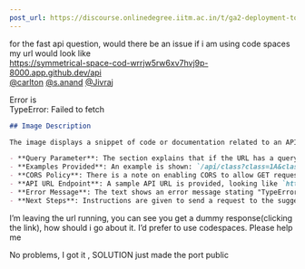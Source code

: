 ```yaml
---
post_url: https://discourse.onlinedegree.iitm.ac.in/t/ga2-deployment-tools-discussion-thread-tds-jan-2025/161120/88
---
```

for the fast api question, would there be an issue if i am using code spaces my url would look like  
<https://symmetrical-space-cod-wrrjw5rw6xv7hvj9p-8000.app.github.dev/api>  
[@carlton](/u/carlton) [@s.anand](/u/s.anand) [@Jivraj](/u/jivraj)

Error is  
TypeError: Failed to fetch

```markdown
## Image Description

The image displays a snippet of code or documentation related to an API endpoint. Key points include:

- **Query Parameter**: The section explains that if the URL has a query parameter `class`, it should return only students from specified classes.
- **Examples Provided**: An example is shown: `/api/class?class=1A&class=1B` should retrieve students from both classes.
- **CORS Policy**: There is a note on enabling CORS to allow GET requests from any origin.
- **API URL Endpoint**: A sample API URL is provided, looking like `http://127.0.0.1:8000/api`.
- **Error Message**: The text shows an error message stating "TypeError: Failed to fetch".
- **Next Steps**: Instructions are given to send a request to the suggested URL and verify if the response matches expected data.
```

I’m leaving the url running, you can see you get a dummy response(clicking the link), how should i go about it. I’d prefer to use codespaces. Please help me

No problems, I got it , SOLUTION just made the port public